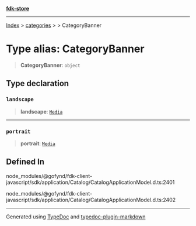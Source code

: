 [**fdk-store**](../../../README.md)
***

[Index](../../../API.md) > [categories](../../README.md) > [<internal>](../README.md) > CategoryBanner

# Type alias: CategoryBanner

> **CategoryBanner**: `object`

## Type declaration

### `landscape`

> **landscape**: [`Media`](../../../brands/internal_/type-aliases/type-alias.Media.md)

***

### `portrait`

> **portrait**: [`Media`](../../../brands/internal_/type-aliases/type-alias.Media.md)

## Defined In

node\_modules/@gofynd/fdk-client-javascript/sdk/application/Catalog/CatalogApplicationModel.d.ts:2401

node\_modules/@gofynd/fdk-client-javascript/sdk/application/Catalog/CatalogApplicationModel.d.ts:2402

***
Generated using [TypeDoc](https://typedoc.org/) and [typedoc-plugin-markdown](https://www.npmjs.com/package/typedoc-plugin-markdown)
